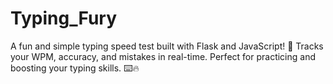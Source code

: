 # Typing_Fury
A fun and simple typing speed test built with Flask and JavaScript! 🚀 Tracks your WPM, accuracy, and mistakes in real-time. Perfect for practicing and boosting your typing skills. ⌨️🔥
